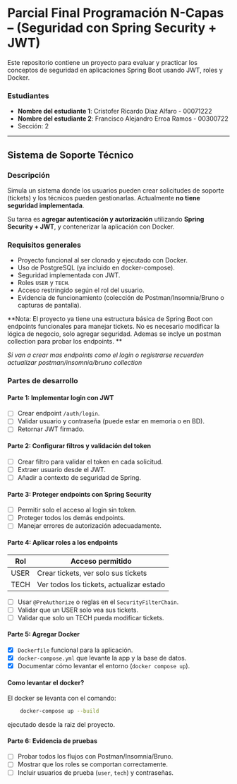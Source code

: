 # Parcial Final Programación N-Capas – (Seguridad con Spring Security + JWT)

Este repositorio contiene un proyecto para evaluar y practicar los conceptos de seguridad en aplicaciones Spring Boot usando JWT, roles y Docker.

### Estudiantes
- **Nombre del estudiante 1**: Cristofer Ricardo Diaz Alfaro - 00071222
- **Nombre del estudiante 2**: Francisco Alejandro Erroa Ramos - 00300722
- Sección: 2
---

## Sistema de Soporte Técnico

### Descripción
Simula un sistema donde los usuarios pueden crear solicitudes de soporte (tickets) y los técnicos pueden gestionarlas. Actualmente **no tiene seguridad implementada**.

Su tarea es **agregar autenticación y autorización** utilizando **Spring Security + JWT**, y contenerizar la aplicación con Docker.

### Requisitos generales

- Proyecto funcional al ser clonado y ejecutado con Docker.
- Uso de PostgreSQL (ya incluido en docker-compose).
- Seguridad implementada con JWT.
- Roles `USER` y `TECH`.
- Acceso restringido según el rol del usuario.
- Evidencia de funcionamiento (colección de Postman/Insomnia/Bruno o capturas de pantalla).

**Nota: El proyecto ya tiene una estructura básica de Spring Boot con endpoints funcionales para manejar tickets. No es necesario modificar la lógica de negocio, solo agregar seguridad. Ademas se inclye un postman collection para probar los endpoints. **

_Si van a crear mas endpoints como el login o registrarse recuerden actualizar postman/insomnia/bruno collection_

### Partes de desarrollo

#### Parte 1: Implementar login con JWT
- [ ] Crear endpoint `/auth/login`.
- [ ] Validar usuario y contraseña (puede estar en memoria o en BD).
- [ ] Retornar JWT firmado.

#### Parte 2: Configurar filtros y validación del token
- [ ] Crear filtro para validar el token en cada solicitud.
- [ ] Extraer usuario desde el JWT.
- [ ] Añadir a contexto de seguridad de Spring.

#### Parte 3: Proteger endpoints con Spring Security
- [ ] Permitir solo el acceso al login sin token.
- [ ] Proteger todos los demás endpoints.
- [ ] Manejar errores de autorización adecuadamente.

#### Parte 4: Aplicar roles a los endpoints

| Rol   | Acceso permitido                                 |
|--------|--------------------------------------------------|
| USER  | Crear tickets, ver solo sus tickets              |
| TECH  | Ver todos los tickets, actualizar estado         |

- [ ] Usar `@PreAuthorize` o reglas en el `SecurityFilterChain`.
- [ ] Validar que un USER solo vea sus tickets.
- [ ] Validar que solo un TECH pueda modificar tickets.

#### Parte 5: Agregar Docker
- [x] `Dockerfile` funcional para la aplicación.
- [x] `docker-compose.yml` que levante la app y la base de datos.
- [x] Documentar cómo levantar el entorno (`docker compose up`).

#### Como levantar el docker?
El docker se levanta con el comando: 
```bash
    docker-compose up --build
```
ejecutado desde la raiz del proyecto.

#### Parte 6: Evidencia de pruebas
- [ ] Probar todos los flujos con Postman/Insomnia/Bruno.
- [ ] Mostrar que los roles se comportan correctamente.
- [ ] Incluir usuarios de prueba (`user`, `tech`) y contraseñas.

